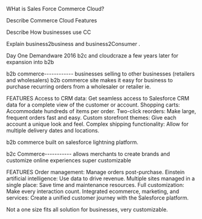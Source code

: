 WHat is Sales Force Commerce Cloud? 

Describe Commerce Cloud Features 

Describe How businesses use CC 

Explain business2business and business2Consumer . 

Day One 
Demandware 2016 b2c and cloudcraze a few years later for expansion into b2b 

b2b commerce------------
businesses selling to other businesses (retailers and wholesalers) 
b2b commerce site makes it easy for business to purchase recurring orders from a wholesaler or retailer ie. 

FEATURES 
Access to CRM data: Get seamless access to Salesforce CRM data for a complete view of the customer or account.
Shopping carts: Accommodate hundreds of items per order. 
Two-click reorders: Make large, frequent orders fast and easy.
Custom storefront themes: Give each account a unique look and feel.
Complex shipping functionality: Allow for multiple delivery dates and locations.

b2b commerce built on salesforce lightning platform. 

b2c Commerce-----------
allows merchants to create brands and customize online experiences 
super customizable 

FEATURES 
Order management: Manage orders post-purchase.
Einstein artificial intelligence: Use data to drive revenue.
Multiple sites managed in a single place: Save time and maintenance resources.
Full customization: Make every interaction count.
Integrated ecommerce, marketing, and services: Create a unified customer journey with the Salesforce platform.


Not a one size fits all solution for businesses, very customizable. 
